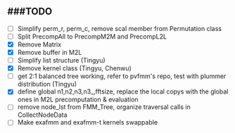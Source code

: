 ###TODO
-------------

- [ ] Simplify perm_r, perm_c, remove scal member from Permutation class
- [ ] Split PrecompAll to PrecompM2M and PrecompL2L
- [x] Remove Matrix
- [x] Remove buffer in M2L
- [ ] Simplify list structure (Tingyu)
- [x] Remove kernel class (Tingyu, Chenwu)
- [ ] get 2:1 balanced tree working, refer to pvfmm's repo, test with plummer distribution (Tingyu)
- [x] define global n1,n2,n3,n3\_,fftsize, replace the local copys with the global ones in M2L precomputation & evaluation
- [ ] remove node_lst from FMM_Tree, organize traversal calls in CollectNodeData
- [ ] Make exafmm and exafmm-t kernels swappable
